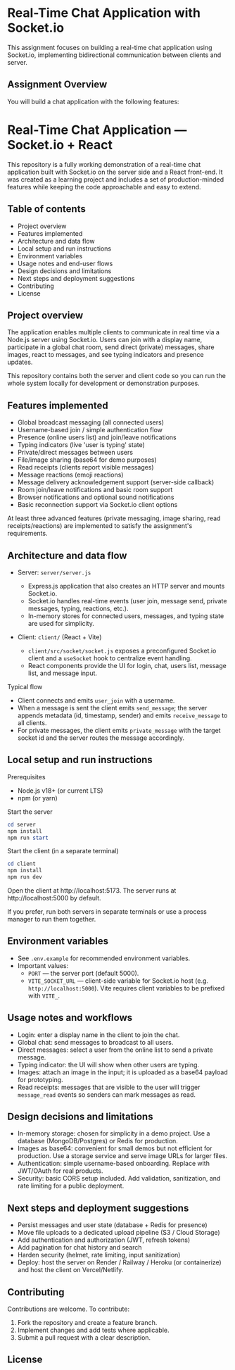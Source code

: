 # Real-Time Chat Application with Socket.io

This assignment focuses on building a real-time chat application using Socket.io, implementing bidirectional communication between clients and server.

## Assignment Overview

You will build a chat application with the following features:

# Real-Time Chat Application — Socket.io + React

This repository is a fully working demonstration of a real-time chat application built with Socket.io on the server side and a React front-end. It was created as a learning project and includes a set of production-minded features while keeping the code approachable and easy to extend.

## Table of contents

- Project overview
- Features implemented
- Architecture and data flow
- Local setup and run instructions
- Environment variables
- Usage notes and end-user flows
- Design decisions and limitations
- Next steps and deployment suggestions
- Contributing
- License

## Project overview

The application enables multiple clients to communicate in real time via a Node.js server using Socket.io. Users can join with a display name, participate in a global chat room, send direct (private) messages, share images, react to messages, and see typing indicators and presence updates.

This repository contains both the server and client code so you can run the whole system locally for development or demonstration purposes.

## Features implemented

- Global broadcast messaging (all connected users)
- Username-based join / simple authentication flow
- Presence (online users list) and join/leave notifications
- Typing indicators (live 'user is typing' state)
- Private/direct messages between users
- File/image sharing (base64 for demo purposes)
- Read receipts (clients report visible messages)
- Message reactions (emoji reactions)
- Message delivery acknowledgement support (server-side callback)
- Room join/leave notifications and basic room support
- Browser notifications and optional sound notifications
- Basic reconnection support via Socket.io client options

At least three advanced features (private messaging, image sharing, read receipts/reactions) are implemented to satisfy the assignment's requirements.

## Architecture and data flow

- Server: `server/server.js`

  - Express.js application that also creates an HTTP server and mounts Socket.io.
  - Socket.io handles real-time events (user join, message send, private messages, typing, reactions, etc.).
  - In-memory stores for connected users, messages, and typing state are used for simplicity.

- Client: `client/` (React + Vite)
  - `client/src/socket/socket.js` exposes a preconfigured Socket.io client and a `useSocket` hook to centralize event handling.
  - React components provide the UI for login, chat, users list, message list, and message input.

Typical flow

- Client connects and emits `user_join` with a username.
- When a message is sent the client emits `send_message`; the server appends metadata (id, timestamp, sender) and emits `receive_message` to all clients.
- For private messages, the client emits `private_message` with the target socket id and the server routes the message accordingly.

## Local setup and run instructions

Prerequisites

- Node.js v18+ (or current LTS)
- npm (or yarn)

Start the server

```powershell
cd server
npm install
npm run start
```

Start the client (in a separate terminal)

```powershell
cd client
npm install
npm run dev
```

Open the client at http://localhost:5173. The server runs at http://localhost:5000 by default.

If you prefer, run both servers in separate terminals or use a process manager to run them together.

## Environment variables

- See `.env.example` for recommended environment variables.
- Important values:
  - `PORT` — the server port (default 5000).
  - `VITE_SOCKET_URL` — client-side variable for Socket.io host (e.g. `http://localhost:5000`). Vite requires client variables to be prefixed with `VITE_`.

## Usage notes and workflows

- Login: enter a display name in the client to join the chat.
- Global chat: send messages to broadcast to all users.
- Direct messages: select a user from the online list to send a private message.
- Typing indicator: the UI will show when other users are typing.
- Images: attach an image in the input; it is uploaded as a base64 payload for prototyping.
- Read receipts: messages that are visible to the user will trigger `message_read` events so senders can mark messages as read.

## Design decisions and limitations

- In-memory storage: chosen for simplicity in a demo project. Use a database (MongoDB/Postgres) or Redis for production.
- Images as base64: convenient for small demos but not efficient for production. Use a storage service and serve image URLs for larger files.
- Authentication: simple username-based onboarding. Replace with JWT/OAuth for real products.
- Security: basic CORS setup included. Add validation, sanitization, and rate limiting for a public deployment.

## Next steps and deployment suggestions

- Persist messages and user state (database + Redis for presence)
- Move file uploads to a dedicated upload pipeline (S3 / Cloud Storage)
- Add authentication and authorization (JWT, refresh tokens)
- Add pagination for chat history and search
- Harden security (helmet, rate limiting, input sanitization)
- Deploy: host the server on Render / Railway / Heroku (or containerize) and host the client on Vercel/Netlify.

## Contributing

Contributions are welcome. To contribute:

1. Fork the repository and create a feature branch.
2. Implement changes and add tests where applicable.
3. Submit a pull request with a clear description.

## License
